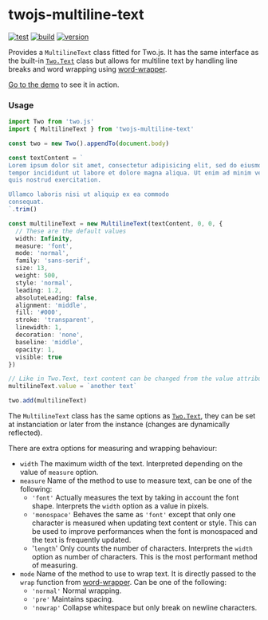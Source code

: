# twojs-multiline-text

[![test](https://github.com/juliendargelos/twojs-multiline-text/workflows/test/badge.svg?branch=master)](https://github.com/juliendargelos/twojs-multiline-text/actions?workflow=test)
[![build](https://github.com/juliendargelos/twojs-multiline-text/workflows/build/badge.svg?branch=master)](https://github.com/juliendargelos/twojs-multiline-text/actions?workflow=build)
[![version](https://img.shields.io/github/package-json/v/juliendargelos/twojs-multiline-text)](https://github.com/juliendargelos/twojs-multiline-text)

Provides a `MultilineText` class fitted for Two.js. It has the same interface as the built-in [`Two.Text`](https://two.js.org/#two-text) class but allows for multiline text by handling line breaks and word wrapping using [word-wrapper](https://github.com/mattdesl/word-wrapper).

[Go to the demo](https://juliendargelos.com/multiline-text) to see it in action.

### Usage

```typescript
import Two from 'two.js'
import { MultilineText } from 'twojs-multiline-text'

const two = new Two().appendTo(document.body)

const textContent = `
Lorem ipsum dolor sit amet, consectetur adipisicing elit, sed do eiusmod
tempor incididunt ut labore et dolore magna aliqua. Ut enim ad minim veniam,
quis nostrud exercitation.

Ullamco laboris nisi ut aliquip ex ea commodo
consequat.
`.trim()

const multilineText = new MultilineText(textContent, 0, 0, {
  // These are the default values
  width: Infinity,
  measure: 'font',
  mode: 'normal',
  family: 'sans-serif',
  size: 13,
  weight: 500,
  style: 'normal',
  leading: 1.2,
  absoluteLeading: false,
  alignment: 'middle',
  fill: '#000',
  stroke: 'transparent',
  linewidth: 1,
  decoration: 'none',
  baseline: 'middle',
  opacity: 1,
  visible: true
})

// Like in Two.Text, text content can be changed from the value attribute:
multilineText.value = `another text`

two.add(multilineText)
```

The `MultilineText` class has the same options as [`Two.Text`](https://two.js.org/#two-text), they can be set at instanciation or later from the instance (changes are dynamically reflected).

There are extra options for measuring and wrapping behaviour:

- `width` The maximum width of the text. Interpreted depending on the value of `measure` option.
- `measure` Name of the method to use to measure text, can be one of the following:
    + `'font'` Actually measures the text by taking in account the font shape. Interprets the `width` option as a value in pixels.
    + `'monospace'` Behaves the same as `'font'` except that only one character is measured when updating text content or style. This can be used to improve performances when the font is monospaced and the text is frequently updated.
    + '`length`' Only counts the number of characters. Interprets the `width` option as number of characters. This is the most performant method of measuring.
- `mode` Name of the method to use to wrap text. It is directly passed to the `wrap` function from [word-wrapper](https://github.com/mattdesl/word-wrapper). Can be one of the following:
    + `'normal'` Normal wrapping.
    + `'pre'` Maintains spacing.
    + `'nowrap'` Collapse whitespace but only break on newline characters.
